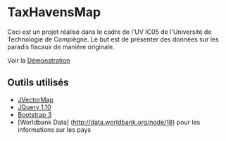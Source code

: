 TaxHavensMap
==============
Ceci est un projet réalisé dans le cadre de l'UV IC05 de l'Université de Technologie de Compiègne. Le but est de présenter des données sur les 
paradis fiscaux de manière originale.

Voir la [Démonstration](http://37.187.81.3/ParadisFiscaux)

## Outils utilisés

- [JVectorMap](http://jvectormap.com/)
- [JQuery 1.10](http://jquery.com/)
- [Bootstrap 3](http://getbootstrap.com)
- [Worldbank Data] (http://data.worldbank.org/node/18) pour les informations sur les pays
